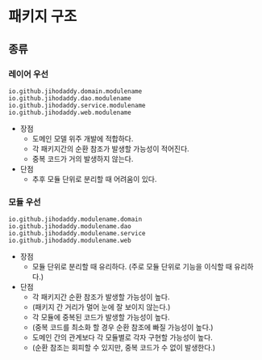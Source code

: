 # 패키지 구조

## 종류

### 레이어 우선

```
io.github.jihodaddy.domain.modulename
io.github.jihodaddy.dao.modulename
io.github.jihodaddy.service.modulename
io.github.jihodaddy.web.modulename
```

- 장점
  - 도메인 모델 위주 개발에 적합하다.
  - 각 패키지간의 순환 참조가 발생할 가능성이 적어진다.
  - 중복 코드가 거의 발생하지 않는다.
- 단점
  - 추후 모듈 단위로 분리할 때 어려움이 있다.

### 모듈 우선

```
io.github.jihodaddy.modulename.domain
io.github.jihodaddy.modulename.dao
io.github.jihodaddy.modulename.service
io.github.jihodaddy.modulename.web
```

- 장점
  - 모듈 단위로 분리할 때 유리하다. (주로 모듈 단위로 기능을 이식할 때 유리하다.)
- 단점
  - 각 패키지간 순환 참조가 발생할 가능성이 높다.
  - (패키지 간 거리가 멀어 눈에 잘 보이지 않는다.)
  - 각 모듈에 중복된 코드가 발생할 가능성이 높다.
  - (중복 코드를 최소화 할 경우 순환 참조에 빠질 가능성이 높다.)
  - 도메인 간의 관계보다 각 모듈별로 각자 구현할 가능성이 높다.
  - (순환 참조는 회피할 수 있지만, 중복 코드가 수 없이 발생한다.)
